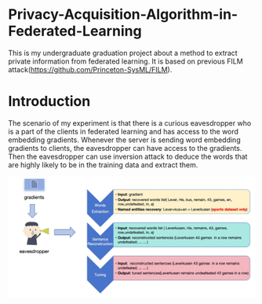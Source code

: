 # Privacy-Acquisition-Algorithm-in-Federated-Learning
This is my undergraduate graduation project about a method to extract private information from federated learning. It is based on previous FILM attack(https://github.com/Princeton-SysML/FILM).

# Introduction
The scenario of my experiment is that there is a curious eavesdropper who is a part of the clients in federated learning and has access to the word embedding gradients. Whenever the server is sending word embedding gradients to clients, the eavesdropper can have access to the gradients. Then the eavesdropper can use inversion attack to deduce the words that are highly likely to be in the training data and extract them.

![Introduction](image/intro.png)

